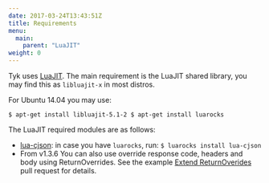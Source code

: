 ```yaml
---
date: 2017-03-24T13:43:51Z
title: Requirements
menu:
  main:
    parent: "LuaJIT"
weight: 0 
---
```


Tyk uses [LuaJIT][1]. The main requirement is the LuaJIT shared library, you may find this as `libluajit-x` in most distros.

For Ubuntu 14.04 you may use:

`$ apt-get install libluajit-5.1-2
$ apt-get install luarocks`

The LuaJIT required modules are as follows:

*   [lua-cjson][2]: in case you have `luarocks`, run: `$ luarocks install lua-cjson`
*   From v1.3.6 You can also use override response code, headers and body using ReturnOverrides. See the example [Extend ReturnOverides][3] pull request for details.

 [1]: http://luajit.org/
 [2]: https://github.com/mpx/lua-cjson
 [3]: https://github.com/TykTechnologies/tyk/pull/763

